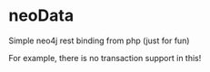 neoData
=======

Simple neo4j rest binding from php (just for fun)

For example, there is no transaction support in this!
